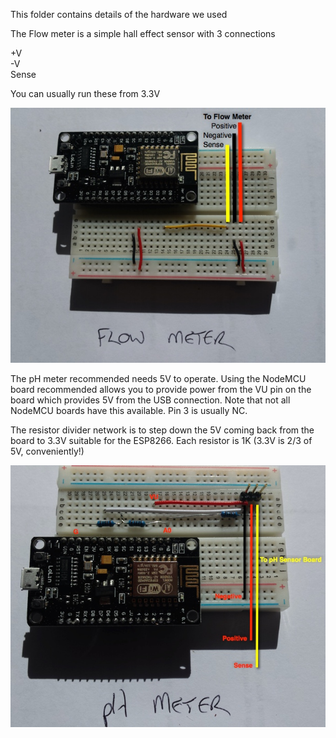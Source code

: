 This folder contains details of the hardware we used

The Flow meter is a simple hall effect sensor with 3 connections

+V <br>
-V <br>
Sense

You can usually run these from 3.3V

![Flow](flow.jpg)



The pH meter recommended needs 5V to operate.  Using the NodeMCU board recommended allows you to provide power from the VU pin on the board which provides 5V from the USB connection. Note that not all NodeMCU boards have this available. Pin 3 is usually NC.

The resistor divider network is to step down the 5V coming back from the board to 3.3V suitable for the ESP8266. Each resistor is 1K (3.3V is 2/3 of 5V, conveniently!)

![pH](pH.jpg)
